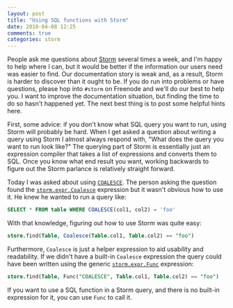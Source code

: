 ```yaml
---
layout: post
title: "Using SQL functions with Storm"
date: 2010-04-08 12:25
comments: true
categories: storm
---
```


People ask me questions about [Storm](https://storm.canonical.com/)
several times a week, and I'm happy to help where I can, but it would
be better if the information our users need was easier to find.  Our
documentation story is weak and, as a result, Storm is harder to
discover than it ought to be.  If you do run into problems or have
questions, please hop into `#storm` on Freenode and we'll do our best
to help you.  I want to improve the documentation situation, but
finding the time to do so hasn't happened yet.  The next best thing is
to post some helpful hints here.

First, some advice: if you don't know what SQL query you want to run,
using Storm will probably be hard.  When I get asked a question about
writing a query using Storm I almost always respond with, "What does
the query you want to run look like?" The querying part of Storm is
essentially just an expression compiler that takes a list of
expressions and converts them to SQL.  Once you know what end result
you want, working backwards to figure out the Storm parlance is
relatively straight forward.

Today I was asked about using
[`COALESCE`](http://en.wikipedia.org/wiki/Null_%28SQL%29#COALESCE).
The person asking the question found the
[`storm.expr.Coalesce`](http://people.canonical.com/~therve/storm/storm.expr.Coalesce.html)
expression but it wasn't obvious how to use it.  He knew he wanted to
run a query like:

``` sql
SELECT * FROM table WHERE COALESCE(col1, col2) = 'foo'
```

With that knowledge, figuring out how to use Storm was quite easy:

``` sql
store.find(Table, Coalesce(Table.col1, Table.col2) == "foo")
```

Furthermore, `Coalesce` is just a helper expression to aid usability
and readability.  If we didn't have a built-in `Coalesce` expression
the query could have been written using the generic
[`storm.expr.Func`](http://people.canonical.com/~therve/storm/storm.expr.Func.html)
expression:

``` sql
store.find(Table, Func("COALESCE", Table.col1, Table.col2) == "foo")
```

If you want to use a SQL function in a Storm query, and there is no
built-in expression for it, you can use `Func` to call it.
